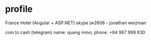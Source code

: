 # profile

France Hotel (Angular + ASP.NET) skype jw2606 - jonathan weizman

coin to cash (telegram) name: quang mmo; phone: +84 967 999 630
